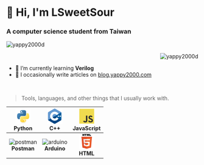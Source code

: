 # 👋 Hi, I'm LSweetSour  
### A computer science student from Taiwan

![yappy2000d](https://komarev.com/ghpvc/?username=yappy2000d&label=Profile%20views&color=0e75b6&style=flat)

<p>&nbsp;<img align="right" src="https://github-readme-stats.vercel.app/api?username=yappy2000d&show_icons=true&locale=en" alt="yappy2000d" /></p>

- 🌱 I’m currently learning <b>Verilog</b></li>
- 📝 I occasionally write articles on [blog.yappy2000.com](blog.yappy2000.com)

<br />

> Tools, languages, and other things that I usually work with.

| <img src="https://raw.githubusercontent.com/devicons/devicon/master/icons/python/python-original.svg" alt="python" width="40" height="40"/>  <br>Python | <img src="https://raw.githubusercontent.com/devicons/devicon/master/icons/cplusplus/cplusplus-original.svg" alt="cplusplus" width="40" height="40"/> <br>**C++** | <img src="https://raw.githubusercontent.com/devicons/devicon/master/icons/javascript/javascript-original.svg" alt="javascript" width="40" height="40"/> <br>**JavaScript** |
| :----: | :----: | :----: |
| <img src="https://www.vectorlogo.zone/logos/getpostman/getpostman-icon.svg" alt="postman" width="40" height="40"/> <br>**Postman** | <img src="https://cdn.worldvectorlogo.com/logos/arduino-1.svg" alt="arduino" width="40" height="40"/> <br>**Arduino** | <img src="https://raw.githubusercontent.com/devicons/devicon/master/icons/html5/html5-original-wordmark.svg" alt="html5" width="40" height="40"/> <br>**HTML** |

